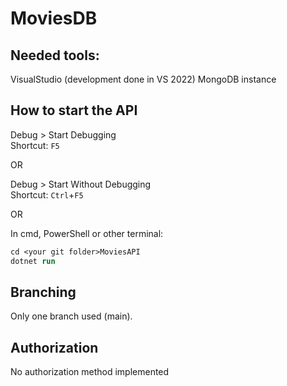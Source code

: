 # MoviesDB
## Needed tools:
VisualStudio (development done in VS 2022)
MongoDB instance

## How to start the API

Debug > Start Debugging  
Shortcut: `F5`

OR

Debug > Start Without Debugging  
Shortcut: `Ctrl`+`F5`

OR

In cmd, PowerShell or other terminal:

```ps
cd <your git folder>MoviesAPI
dotnet run
```

## Branching
Only one branch used (main).

## Authorization
No authorization method implemented

